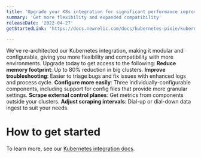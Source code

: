 ```yaml
---
title: 'Upgrade your K8s integration for significant performance improvements!'
summary: 'Get more flexibility and expanded compatibility'
releaseDate: '2022-04-27'
getStartedLink: 'https://docs.newrelic.com/docs/kubernetes-pixie/kubernetes-integration/get-started/changes-since-v3/#migration-guide'

---
```

We've re-architected our Kubernetes integration, making it modular and configurable, giving you more flexibility and compatibility with more environments. Upgrade today to get access to the following:
**Reduce memory footprint**: Up to 80% reduction in big clusters.
**Improve troubleshooting**: Easier to triage bugs and fix issues with enhanced logs and process cycle.
**Configure more easily**: Three individually-configurable components, including support for config files that provide more granular settings.
**Scrape external control planes**: Get metrics from components outside your clusters.
**Adjust scraping intervals**: Dial-up or dial-down data ingest to suit your needs.

# How to get started
To learn more, see our [Kubernetes integration docs](https://docs.newrelic.com/docs/kubernetes-pixie/kubernetes-integration/get-started/changes-since-v3/#migration-guide).
